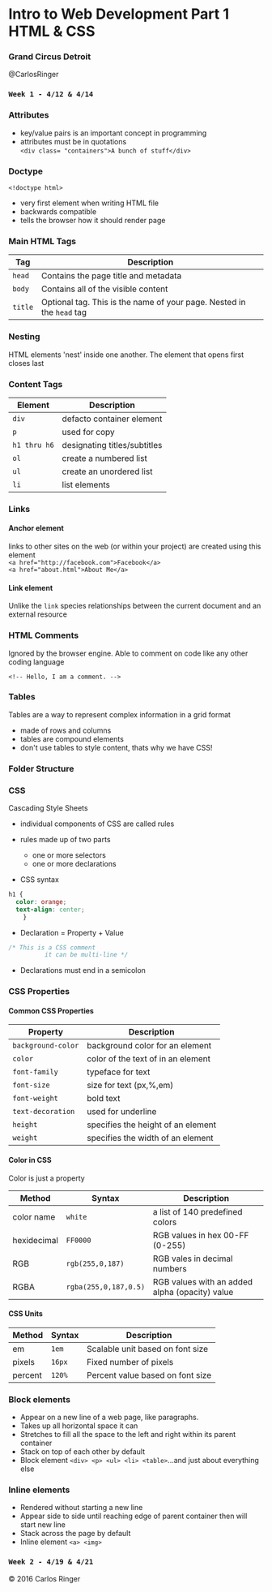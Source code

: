 # Intro to Web Development Part 1 HTML & CSS
### Grand Circus Detroit   
@CarlosRinger
  
### `Week 1 - 4/12 & 4/14`
### Attributes
- key/value pairs is an important concept in programming
- attributes must be in quotations  
`<div class= "containers">A bunch of stuff</div>`

### Doctype
`<!doctype html>`
- very first element when writing HTML file  
- backwards compatible
- tells the browser how it should render page

### Main HTML Tags
Tag | Description
------- | -----------
`head` | Contains the page title and metadata
`body` | Contains all of the visible content
`title` | Optional tag. This is the name of your page. Nested in the `head`  tag

### Nesting
HTML elements 'nest' inside one another. The element that opens first closes last

### Content Tags
Element | Description
------- | -----------
`div` | defacto container element
`p` | used for copy
`h1 thru h6` | designating titles/subtitles  
`ol` | create a numbered list  
`ul` | create an unordered list  
`li` | list elements

### Links
#### Anchor element
links to other sites on the web (or within your project) are created using this element  
`<a href="http://facebook.com">Facebook</a>`  
`<a href="about.html">About Me</a>`

#### Link element
Unlike the `link` species relationships between the current document and an external resource

### HTML Comments
Ignored by the browser engine. Able to comment on code like any other coding language  

`<!-- Hello, I am a comment. -->`

### Tables
Tables are a way to represent complex information in a grid format
- made of rows and columns  
- tables are compound elements
- don't use tables to style content, thats why we have CSS!

### Folder Structure


### CSS
Cascading Style Sheets  
- individual components of CSS are called rules
- rules made up of two parts
  - one or more selectors
  - one or more declarations  

- CSS syntax
``` css
h1 {
  color: orange;
  text-align: center;
    }
```
- Declaration = Property + Value

``` css
/* This is a CSS comment
          it can be multi-line */
```  
- Declarations must end in a semicolon

### CSS Properties
#### Common CSS Properties
Property | Description
-------- | -----------
`background-color` | background color for an element  
`color` | color of the text of in an element  
`font-family` | typeface for text  
`font-size` | size for text (px,%,em)  
`font-weight` | bold text  
`text-decoration` | used for underline  
`height` | specifies the height of an element  
`weight` | specifies the width of an element

#### Color in CSS
Color is just a property  

Method | Syntax | Description
------ | ------ | -----------
color name | `white` | a list of 140 predefined colors  
hexidecimal | `FF0000` | RGB values in hex 00-FF (0-255)  
RGB | `rgb(255,0,187)` | RGB vales in decimal numbers  
RGBA | `rgba(255,0,187,0.5)` | RGB values with an added alpha (opacity) value

#### CSS Units
Method | Syntax | Description
------ | ------ | -----------
em | `1em` | Scalable unit based on font size  
pixels | `16px` | Fixed number of pixels  
percent | `120%` | Percent value based on font size

### Block elements
-  Appear on a new line of a web page, like paragraphs.
- Takes up all horizontal space it can
- Stretches to fill all the space to the left and right within its parent container
- Stack on top of each other by default
- Block element `<div> <p> <ul> <li> <table>`...and just about everything else

### Inline elements
- Rendered without starting a new line
- Appear side to side until reaching edge of parent container then will start new line
- Stack across the page by default
- Inline element `<a> <img>`

### `Week 2 - 4/19 & 4/21`



<div class="footer">&copy; 2016 Carlos Ringer</div>
